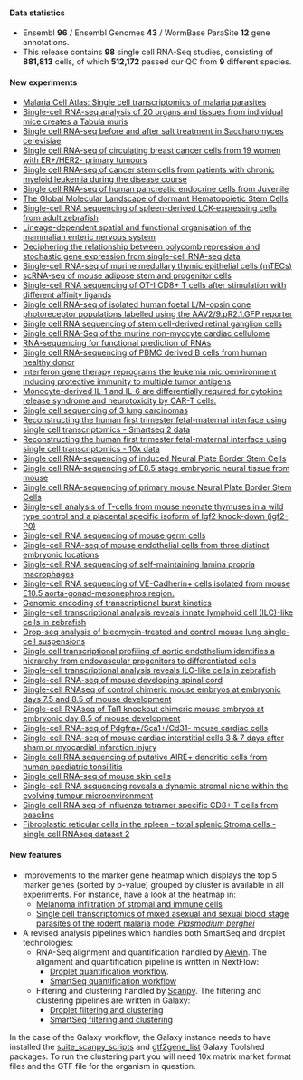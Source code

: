 #### Data statistics
- Ensembl **96** / Ensembl Genomes **43** / WormBase ParaSite **12** gene annotations.   
- This release contains **98** single cell RNA-Seq studies, consisting of **881,813** cells, of which **512,172** passed
  our QC from **9** different species.

#### New experiments
- [Malaria Cell Atlas: Single cell transcriptomics of malaria parasites](https://www.ebi.ac.uk/gxa/sc/experiments/E-CURD-2)
- [Single-cell RNA-seq analysis of 20 organs and tissues from individual mice creates a Tabula muris](https://www.ebi.ac.uk/gxa/sc/experiments/E-ENAD-15)
- [Single cell RNA-seq before and after salt treatment in Saccharomyces cerevisiae](https://www.ebi.ac.uk/gxa/sc/experiments/E-GEOD-102475)
- [Single cell RNA-seq of circulating breast cancer cells from 19 women with ER+/HER2- primary tumours](https://www.ebi.ac.uk/gxa/sc/experiments/E-GEOD-75367)
- [Single cell RNA-seq of cancer stem cells from patients with chronic myeloid leukemia during the disease course](https://www.ebi.ac.uk/gxa/sc/experiments/E-GEOD-76312)
- [Single cell RNA-seq of human pancreatic endocrine cells from Juvenile](https://www.ebi.ac.uk/gxa/sc/experiments/E-GEOD-83139)
- [The Global Molecular Landscape of dormant Hematopoietic Stem Cells](https://www.ebi.ac.uk/gxa/sc/experiments/E-MTAB-4547)
- [Single-cell RNA sequencing of spleen-derived LCK-expressing cells from adult zebrafish](https://www.ebi.ac.uk/gxa/sc/experiments/E-MTAB-4617)
- [Lineage-dependent spatial and functional organisation of the mammalian enteric nervous system](https://www.ebi.ac.uk/gxa/sc/experiments/E-MTAB-5553)
- [Deciphering the relationship between polycomb repression and stochastic gene expression from single-cell RNA-seq data](https://www.ebi.ac.uk/gxa/sc/experiments/E-MTAB-5661)
- [Single-cell RNA-seq of murine medullary thymic epithelial cells (mTECs)](https://www.ebi.ac.uk/gxa/sc/experiments/E-MTAB-5727)
- [scRNA-seq of mouse adipose stem and progenitor cells](https://www.ebi.ac.uk/gxa/sc/experiments/E-MTAB-5802)
- [Single-cell RNA sequencing of OT-I CD8+ T cells after stimulation with different affinity ligands](https://www.ebi.ac.uk/gxa/sc/experiments/E-MTAB-6051)
- [Single cell RNA-seq of isolated human foetal L/M-opsin cone photoreceptor populations labelled using the AAV2/9.pR2.1.GFP reporter](https://www.ebi.ac.uk/gxa/sc/experiments/E-MTAB-6058)
- [Single cell RNA sequencing of stem cell-derived retinal ganglion cells](https://www.ebi.ac.uk/gxa/sc/experiments/E-MTAB-6108)
- [Single cell RNA-Seq of the murine non-myocyte cardiac cellulome](https://www.ebi.ac.uk/gxa/sc/experiments/E-MTAB-6173)
- [RNA-sequencing for functional prediction of RNAs](https://www.ebi.ac.uk/gxa/sc/experiments/E-MTAB-6385)
- [Single cell RNA-sequencing of PBMC derived B cells from human healthy donor](https://www.ebi.ac.uk/gxa/sc/experiments/E-MTAB-6386)
- [Interferon gene therapy reprograms the leukemia microenvironment inducing protective immunity to multiple tumor antigens](https://www.ebi.ac.uk/gxa/sc/experiments/E-MTAB-6487)
- [Monocyte-derived IL-1 and IL-6 are differentially required for cytokine release syndrome and neurotoxicity by CAR-T cells.](https://www.ebi.ac.uk/gxa/sc/experiments/E-MTAB-6505)
- [Single cell sequencing of 3 lung carcinomas](https://www.ebi.ac.uk/gxa/sc/experiments/E-MTAB-6653)
- [Reconstructing the human first trimester fetal-maternal interface using single cell transcriptomics - Smartseq 2 data](https://www.ebi.ac.uk/gxa/sc/experiments/E-MTAB-6678)
- [Reconstructing the human first trimester fetal-maternal interface using single cell transcriptomics - 10x data](https://www.ebi.ac.uk/gxa/sc/experiments/E-MTAB-6701)
- [Single cell RNA-sequencing of induced Neural Plate Border Stem Cells](https://www.ebi.ac.uk/gxa/sc/experiments/E-MTAB-6911)
- [Single cell RNA-sequencing of E8.5 stage embryonic neural tissue from mouse](https://www.ebi.ac.uk/gxa/sc/experiments/E-MTAB-6912)
- [Single cell RNA-sequencing of primary mouse Neural Plate Border Stem Cells](https://www.ebi.ac.uk/gxa/sc/experiments/E-MTAB-6925)
- [Single-cell analysis of T-cells from mouse neonate thymuses in a wild type control and a placental specific isoform of Igf2 knock-down (igf2-P0)](https://www.ebi.ac.uk/gxa/sc/experiments/E-MTAB-6945)
- [Single-cell RNA sequencing of mouse germ cells](https://www.ebi.ac.uk/gxa/sc/experiments/E-MTAB-6946)
- [Single-cell RNA-seq of mouse endothelial cells from three distinct embryonic locations](https://www.ebi.ac.uk/gxa/sc/experiments/E-MTAB-6970)
- [Single-cell RNA sequencing of self-maintaining lamina propria macrophages](https://www.ebi.ac.uk/gxa/sc/experiments/E-MTAB-6976)
- [Single-cell RNA sequencing of VE-Cadherin+ cells isolated from mouse E10.5 aorta-gonad-mesonephros region.](https://www.ebi.ac.uk/gxa/sc/experiments/E-MTAB-6987)
- [Genomic encoding of transcriptional burst kinetics](https://www.ebi.ac.uk/gxa/sc/experiments/E-MTAB-7098)
- [Single-cell transcriptional analysis reveals innate lymphoid cell (ILC)-like cells in zebrafish](https://www.ebi.ac.uk/gxa/sc/experiments/E-MTAB-7117)
- [Drop-seq analysis of bleomycin-treated and control mouse lung single-cell suspensions](https://www.ebi.ac.uk/gxa/sc/experiments/E-MTAB-7142)
- [Single cell transcriptional profiling of aortic endothelium identifies a hierarchy from endovascular progenitors to differentiated cells](https://www.ebi.ac.uk/gxa/sc/experiments/E-MTAB-7149)
- [Single-cell transcriptional analysis reveals ILC-like cells in zebrafish](https://www.ebi.ac.uk/gxa/sc/experiments/E-MTAB-7159)
- [Single-cell RNA-seq of mouse developing spinal cord](https://www.ebi.ac.uk/gxa/sc/experiments/E-MTAB-7320)
- [Single-cell RNAseq of control chimeric mouse embryos at embryonic days 7.5 and 8.5 of mouse development](https://www.ebi.ac.uk/gxa/sc/experiments/E-MTAB-7324)
- [Single-cell RNAseq of Tal1 knockout chimeric mouse embryos at embryonic day 8.5 of mouse development](https://www.ebi.ac.uk/gxa/sc/experiments/E-MTAB-7325)
- [Single-cell RNA-seq of Pdgfra+/Sca1+/Cd31- mouse cardiac cells](https://www.ebi.ac.uk/gxa/sc/experiments/E-MTAB-7365)
- [Single-cell RNA-seq of mouse cardiac interstitial cells 3 & 7 days after sham or myocardial infarction injury](https://www.ebi.ac.uk/gxa/sc/experiments/E-MTAB-7376)
- [Single cell RNA sequencing of putative AIRE+ dendritic cells from human paediatric tonsillitis](https://www.ebi.ac.uk/gxa/sc/experiments/E-MTAB-7381)
- [Single cell RNA-seq of mouse skin cells](https://www.ebi.ac.uk/gxa/sc/experiments/E-MTAB-7417)
- [Single-cell RNA sequencing reveals a dynamic stromal niche within the evolving tumour microenvironment](https://www.ebi.ac.uk/gxa/sc/experiments/E-MTAB-7427)
- [Single cell RNA seq of influenza tetramer specific CD8+ T cells from baseline](https://www.ebi.ac.uk/gxa/sc/experiments/E-MTAB-7606)
- [Fibroblastic reticular cells in the spleen - total splenic Stroma cells - single cell RNAseq dataset 2](https://www.ebi.ac.uk/gxa/sc/experiments/E-MTAB-7703)


#### New features
- Improvements to the marker gene heatmap which displays the top 5 marker genes (sorted by p-value) grouped by cluster is available in all experiments. For instance, have a look at the heatmap in:
  - [Melanoma infiltration of stromal and immune cells ](https://www.ebi.ac.uk/gxa/sc/experiments/E-EHCA-2/results/marker-genes)
  - [Single cell transcriptomics of mixed asexual and sexual blood stage parasites of the rodent malaria model *Plasmodium berghei*](https://www.ebi.ac.uk/gxa/sc/experiments/E-ENAD-16/results/marker-genes)
- A revised analysis pipelines which handles both SmartSeq and droplet technologies:
  - RNA-Seq alignment and quantification handled by [Alevin](https://salmon.readthedocs.io/en/latest/alevin.html). The alignment and quantification pipeline is written in NextFlow:
      - [Droplet quantification workflow](https://github.com/ebi-gene-expression-group/scxa-droplet-quantification-workflow/tree/dd1e3e021ccc08d458928cce93f4f5f0a76284e0).
      - [SmartSeq quantification workflow](https://github.com/ebi-gene-expression-group/scxa-smartseq-quantification-workflow/tree/9fb5a1b3eddf3e236a2b140d3a841366df31fa67)
  - Filtering and clustering handled by [Scanpy](). The filtering and clustering pipelines are written in Galaxy:
      - [Droplet filtering and clustering](https://raw.githubusercontent.com/ebi-gene-expression-group/scxa-workflows/23d2ce059e3b2d00b1ca9fc2806280527bad31ae/w_smart-seq_clustering/scanpy_clustering_workflow.json)
      - [SmartSeq filtering and clustering](https://raw.githubusercontent.com/ebi-gene-expression-group/scxa-workflows/23d2ce059e3b2d00b1ca9fc2806280527bad31ae/w_smart-seq_clustering/scanpy_clustering_workflow.json)

In the case of the Galaxy workflow, the Galaxy instance needs to have installed the [suite_scanpy_scripts](http://toolshed.g2.bx.psu.edu/view/ebi-gxa/suite_scanpy_scripts) and [gtf2gene_list](https://toolshed.g2.bx.psu.edu/view/ebi-gxa/gtf2gene_list) Galaxy Toolshed packages. To run the clustering part you will need 10x matrix market format files and the GTF file for the organism in question.
